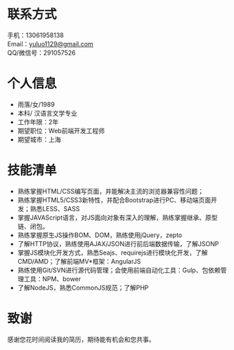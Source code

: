 # 联系方式
手机：13061958138  
Email：yuluo1129@gmail.com  
QQ/微信号：291057526

# 个人信息
+ 雨落/女/1989
+ 本科/ 汉语言文学专业
+ 工作年限：2年 
+ 期望职位：Web前端开发工程师 
+ 期望城市：上海


# 技能清单
+ 熟练掌握HTML/CSS编写页面，并能解决主流的浏览器兼容性问题；
+ 熟练掌握HTML5/CSS3新特性，并配合Bootstrap进行PC、移动端页面开发；熟悉LESS、SASS
+ 掌握JAVAScript语言，对JS面向对象有深入的理解，熟练掌握继承、原型链、闭包。
+ 熟练掌握原生JS操作BOM、DOM，熟练使用jQuery，zepto
+ 了解HTTP协议，熟练使用AJAX/JSON进行前后端数据传输，了解JSONP
+ 掌握JS模块化开发方式，熟悉Seajs、requirejs进行模块化开发，了解CMD/AMD；了解前端MV*框架：AngularJS
+ 熟练使用Git/SVN进行源代码管理；会使用前端自动化工具：Gulp、包依赖管理工具：NPM、bower
+ 了解NodeJS，熟悉CommonJS规范；了解PHP

# 致谢

感谢您花时间阅读我的简历，期待能有机会和您共事。
